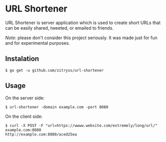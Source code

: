 # URL Shortener
URL Shortener is server application which is used to create short URLs that can be easily shared, tweeted, or emailed to friends.

*Note*: please don't consider this project seriously. It was made just for fun and for experimental purposes.

## Instalation
```
$ go get -u github.com/zitryss/url-shortener
```

## Usage

On the server side:
```
$ url-shortener -domain example.com -port 8080
```

On the client side:
```
$ curl -X POST -F "url=https://wwww.website.com/extremely/long/url/" example.com:8080
http://example.com:8080/aced25ea
```
